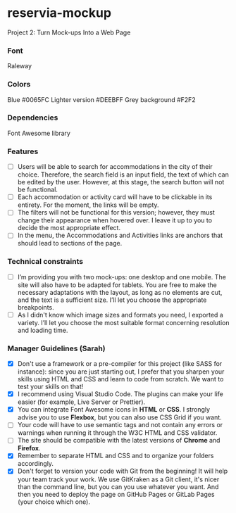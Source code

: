 # reservia-mockup
Project 2: Turn Mock-ups Into a Web Page

### Font
Raleway

### Colors
Blue #0065FC
Lighter version #DEEBFF
Grey background #F2F2

### Dependencies
Font Awesome library

### Features
- [ ] Users will be able to search for accommodations in the city of their choice. Therefore, the search field is an input field, the text of which can be edited by the user. However, at this stage, the search button will not be functional.
- [ ] Each accommodation or activity card will have to be clickable in its entirety. For the moment, the links will be empty.
- [ ] The filters will not be functional for this version; however, they must change their appearance when hovered over. I leave it up to you to decide the most appropriate effect.
- [ ] In the menu, the Accommodations and Activities links are anchors that should lead to sections of the page.

### Technical constraints
- [ ] I’m providing you with two mock-ups: one desktop and one mobile. The site will also have to be adapted for tablets. You are free to make the necessary adaptations with the layout, as long as no elements are cut, and the text is a sufficient size. I’ll let you choose the appropriate breakpoints.
- [ ] As I didn't know which image sizes and formats you need, I exported a variety. I’ll let you choose the most suitable format concerning resolution and loading time.

### Manager Guidelines (Sarah)
- [X] Don't use a framework or a pre-compiler for this project (like SASS for instance): since you are just starting out, I prefer that  you sharpen your skills using HTML and CSS and learn to code from scratch. We want to test your skills on that!
- [X] I recommend using Visual Studio Code. The plugins can make your life easier (for example, Live Server or Prettier).
- [X] You can integrate Font Awesome icons in **HTML** or **CSS**. I strongly advise you to use **Flexbox**, but you can also use CSS Grid if you want.
- [ ] Your code will have to use semantic tags and not contain any errors or warnings when running it through the W3C HTML and CSS validator.
- [ ] The site should be compatible with the latest versions of **Chrome** and **Firefox**.
- [X] Remember to separate HTML and CSS and to organize your folders accordingly.
- [X] Don't forget to version your code with Git from the beginning! It will help your team track your work. We use GitKraken as a Git client, it's nicer than the command line, but you can you use whatever you want. And then you need to deploy the page on GitHub Pages or GitLab Pages (your choice which one).

